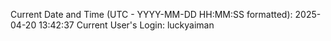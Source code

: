 Current Date and Time (UTC - YYYY-MM-DD HH:MM:SS formatted): 2025-04-20 13:42:37
Current User's Login: luckyaiman
